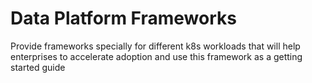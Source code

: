 # Data Platform Frameworks
Provide frameworks specially for different k8s workloads that will help enterprises to accelerate adoption and use this framework as a getting started guide
